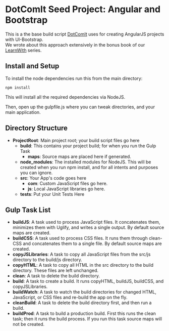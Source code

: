 # DotComIt Seed Project: Angular and Bootstrap

This is a the base build script [DotComIt](http://www.dot-com-it.com) uses for creating AngularJS projects with UI-Bootstrap.  
We wrote about this approach extensively in the bonus book of our [LearnWith](https://www.learn-with.com) series.

## Install and Setup

To install the node dependencies run this from the main directory:

```
npm install
```

This will install all the required dependencies via NodeJS.

Then, open up the gulpfile.js where you can tweak directories, and your main application.


## Directory Structure

* **ProjectRoot**: Main project root; your build script files go here
    * **build**: This contains your project build; for when you run the Gulp Task
        * **maps**: Source maps are placed here if generated.
    * **node_modules**: The installed modules for NodeJS. This will be created when you run npm install, and for all intents and purposes you can ignore.
    * **src**: Your App's code goes here
        * **com**: Custom JavaScript files go here.
        * **js**: Local JavaScript libraries go here.
    * **tests**: Put your Unit Tests Here


## Gulp Task List

* **buildJS**: A task used to process JavaScript files. It concatenates them, minimizes them with Uglify, and writes a single output.  By default source maps are created.
* **buildCSS**: A task used to process CSS files. It runs them through clean-CSS and concatenates them to a single file.  By default source maps are created.
* **copyJSLibraries**: A task to copy all JavaScript files from the src/js directory to the build/js directory.
* **copyHTML**: A task to copy all HTML in the src directory to the build directory. These files are left unchanged.
* **clean**: A task to delete the build directory.
* **build**: A task to create a build. It runs copyHTML, buildJS, buildCSS, and copyJSLibraries.
* **buildWatch**: A task to watch the build directories for changed HTML, JavaScript, or CSS files and re-build the app on the fly.
* **cleanBuild**: A task to delete the build directory first, and then run a build.
* **buildProd**: A task to build a production build.  First this runs the clean task; then it runs the build process.  If you run this task source maps will not be created.
